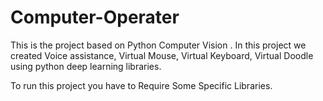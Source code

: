 # Computer-Operater
This is the project based on Python Computer Vision . In this project we created Voice assistance, Virtual Mouse, Virtual Keyboard, Virtual Doodle using python deep learning libraries.


To run this project you have to Require Some Specific Libraries.
